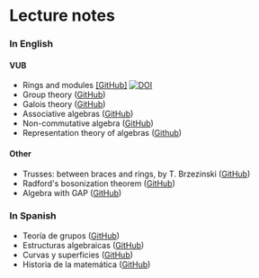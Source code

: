 # Lecture notes

### In English

#### VUB
* Rings and modules [[GitHub]](https://github.com/vendramin/rings) [![DOI](https://zenodo.org/badge/401966965.svg)](https://zenodo.org/badge/latestdoi/401966965) 
* Group theory ([GitHub](https://github.com/vendramin/group))
* Galois theory ([GitHub](https://github.com/vendramin/galois))
* Associative algebras ([GitHub](https://github.com/vendramin/associative))
* Non-commutative algebra ([GitHub](https://github.com/vendramin/noncommutative))
* Representation theory of algebras ([Github](https://github.com/vendramin/representation))

#### Other

* Trusses: between braces and rings, by T. Brzezinski ([GitHub](https://github.com/vendramin/trusses))
* Radford's bosonization theorem ([GitHub](https://github.com/vendramin/radford))
* Algebra with GAP ([GitHub](https://github.com/vendramin/gap))

### In Spanish

* Teoría de grupos ([GitHub](https://github.com/vendramin/grupos))
* Estructuras algebraicas ([GitHub](https://github.com/vendramin/estructuras))
* Curvas y superficies ([GitHub](https://github.com/vendramin/curvas))
* Historia de la matemática ([GitHub](https://github.com/vendramin/historia))

